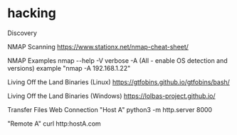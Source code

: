 # hacking

Discovery 

NMAP Scanning
https://www.stationx.net/nmap-cheat-sheet/

NMAP Examples
nmap --help
-V verbose
-A (All - enable OS detection and versions)
example "nmap -A 192.168.1.22"





Living Off the Land Binaries (Linux)
https://gtfobins.github.io/gtfobins/bash/

Living Off the Land Binaries (Windows)
https://lolbas-project.github.io/

Transfer Files Web Connection
"Host A"
python3 -m http.server 8000

"Remote A"
curl http:hostA.com 
